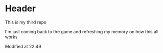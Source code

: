 # Header

This is my third repo

I'm just coming back to the game and refreshing my memory on how this all works

Modified at 22:49
